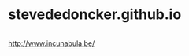 stevededoncker.github.io
========================

```echo steve.incunabula@be | tr @. .@
```
http://www.incunabula.be/
